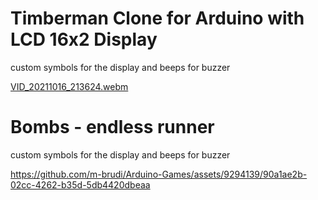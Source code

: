 # Timberman Clone for Arduino with LCD 16x2 Display
custom symbols for the display and beeps for buzzer

[VID_20211016_213624.webm](https://github.com/m-brudi/Arduino-Timberman-Clone/assets/9294139/de1e89c8-21ed-4400-8ad8-8eccc8919648)


# Bombs - endless runner
custom symbols for the display and beeps for buzzer

https://github.com/m-brudi/Arduino-Games/assets/9294139/90a1ae2b-02cc-4262-b35d-5db4420dbeaa

